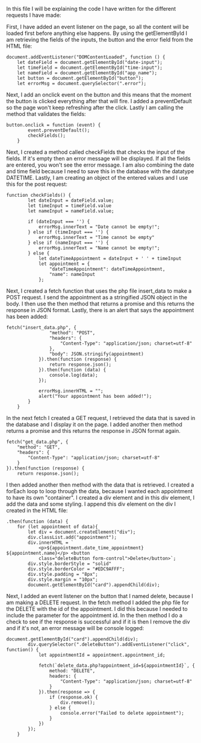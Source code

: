 In this file I will be explaining the code I have written for the different requests I have made:

First, I have added an event listener on the page, so all the content will be loaded first before anything else happens. 
By using the getElementById I am retrieving the fields of the inputs, the button and the error field from the HTML file:
```
document.addEventListener("DOMContentLoaded", function () {
    let dateField = document.getElementById("date-input");
    let timeField = document.getElementById("time-input");
    let nameField = document.getElementById("app_name");
    let button = document.getElementById("button");
    let errorMsg = document.querySelector(".error");
```

Next, I add an onclick event on the button and this means that the moment the button is clicked everything after that 
will fire. I added a preventDefault so the page won't keep refreshing after the click. Lastly I am calling the method 
that validates the fields:
```
button.onclick = function (event) {
        event.preventDefault();
        checkFields();
    }
```

Next, I created a method called checkFields that checks the input of the fields. If it's empty then an error message will 
be displayed. If all the fields are entered, you won't see the error message. I am also combining the date and time field
because I need to save this in the database with the datatype DATETIME. Lastly, I am creating an object of the entered 
values and I use this for the post request:
```
function checkFields() {
        let dateInput = dateField.value;
        let timeInput = timeField.value
        let nameInput = nameField.value;

        if (dateInput === '') {
            errorMsg.innerText = "Date cannot be empty!";
        } else if (timeInput === '') {
            errorMsg.innerText = "Time cannot be empty"
        } else if (nameInput === '') {
            errorMsg.innerText = "Name cannot be empty!";
        } else {
            let dateTimeAppointment = dateInput + ' ' + timeInput
            let appointment = {
                "dateTimeAppointment": dateTimeAppointment,
                "name": nameInput
            };
```

Next, I created a fetch function that uses the php file insert_data to make a POST request. I send the appointment as a 
stringified JSON object in the body. I then use the then method that returns a promise and this returns the response in 
JSON format. Lastly, there is an alert that says the appointment has been added:
```
fetch("insert_data.php", {
                "method": "POST",
                "headers": {
                    "Content-Type": "application/json; charset=utf-8"
                },
                "body": JSON.stringify(appointment)
            }).then(function (response) {
                return response.json();
            }).then(function (data) {
                console.log(data);
            });

            errorMsg.innerHTML = "";
            alert("Your appointment has been added!");
        }
    }
```

In the next fetch I created a GET request, I retrieved the data that is saved in the database and I display it 
on the page. I added another then method returns a promise and this returns the response in JSON format again. 
```
fetch("get_data.php", {
    "method": "GET",
    "headers": {
        "Content-Type": "application/json; charset=utf-8"
    }
}).then(function (response) {
    return response.json();
```

I then added another then method with the data that is retrieved. I created a forEach loop to loop through the data, because 
I wanted each appointment to have its own "container". I created a div element and in this div element, I add the data and
some styling. I append this div element on the div I created in the HTML file: 
```
.then(function (data) {
    for (let appointment of data){
        let div = document.createElement("div");
        div.classList.add("appointment");
        div.innerHTML = `
            <p>${appointment.date_time_appointment} ${appointment.name}</p> <button 
            class="deleteButton form-control">Delete</button>`;
        div.style.borderStyle = "solid"
        div.style.borderColor = "#EDC9AFFF";
        div.style.padding = "8px";
        div.style.margin = "10px";
        document.getElementById("card").appendChild(div);
```

Next, I added an event listener on the button that I named delete, because I am making a DELETE request. In the fetch 
method I added the php file for the DELETE with the id of the appointment. I did this because I needed to include the parameter
for the appointment id. In the then method I do a check to see if the response is successful and if it is then I remove
the div and if it's not, an error message will be console logged:
```
document.getElementById("card").appendChild(div);
        div.querySelector(".deleteButton").addEventListener("click", function() {
            let appointmentId = appointment.appointment_id;

            fetch(`delete_data.php?appointment_id=${appointmentId}`, {
                method: "DELETE",
                headers: {
                    "Content-Type": "application/json; charset=utf-8"
                }
            }).then(response => {
                if (response.ok) {
                    div.remove();
                } else {
                    console.error("Failed to delete appointment");
                }
            })
        });
    }
```
